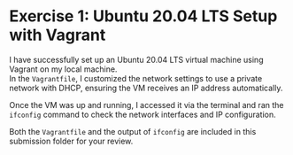 # Exercise 1: Ubuntu 20.04 LTS Setup with Vagrant

I have successfully set up an Ubuntu 20.04 LTS virtual machine using Vagrant on my local machine.  
In the `Vagrantfile`, I customized the network settings to use a private network with DHCP, ensuring the VM receives an IP address automatically.

Once the VM was up and running, I accessed it via the terminal and ran the `ifconfig` command to check the network interfaces and IP configuration.

Both the `Vagrantfile` and the output of `ifconfig` are included in this submission folder for your review.